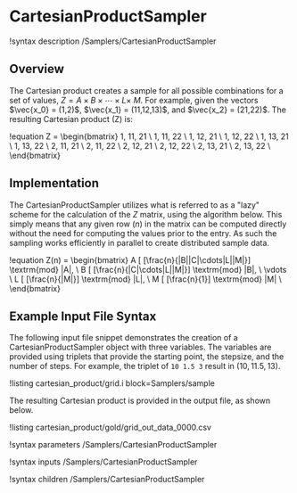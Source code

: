 # CartesianProductSampler

!syntax description /Samplers/CartesianProductSampler

## Overview

The Cartesian product creates a sample for all possible combinations for a set of values,
$Z = A \times B \times \cdots \times L \times \ M$. For example, given the vectors
$\vec{x_0} = (1,2)$, $\vec{x_1} = (11,12,13)$, and $\vec{x_2} = (21,22)$. The resulting Cartesian
product (Z) is:

!equation
Z = \begin{bmatrix}
    1, 11, 21 \\
    1, 11, 22 \\
    1, 12, 21 \\
    1, 12, 22 \\
    1, 13, 21 \\
    1, 13, 22 \\
    2, 11, 21 \\
    2, 11, 22 \\
    2, 12, 21 \\
    2, 12, 22 \\
    2, 13, 21 \\
    2, 13, 22 \\
    \end{bmatrix}


## Implementation

The CartesianProductSampler utilizes what is referred to as a "lazy" scheme for the calculation of
the $Z$ matrix, using the algorithm below. This simply means that any given row ($n$) in the matrix
can be computed directly without the need for computing the values prior to the entry. As such the
sampling works efficiently in parallel to create distributed sample data.

!equation
Z(n) = \begin{bmatrix}
       A [ [\frac{n}{|B||C|\cdots|L||M|}] \textrm{mod} |A|, \\
       B [ [\frac{n}{|C|\cdots|L||M|}] \textrm{mod} |B|, \\
       \vdots \\
       L [ [\frac{n}{|M|}] \textrm{mod} |L|, \\
       M [ [\frac{n}{1}] \textrm{mod} |M| \\
       \end{bmatrix}

## Example Input File Syntax

The following input file snippet demonstrates the creation of a CartesianProductSampler object
with three variables. The variables are provided using triplets that provide the starting point,
the stepsize, and the number of steps. For example, the triplet of `10 1.5 3` result in
$(10, 11.5, 13)$.

!listing cartesian_product/grid.i block=Samplers/sample

The resulting Cartesian product is provided in the output file, as shown below.

!listing cartesian_product/gold/grid_out_data_0000.csv

!syntax parameters /Samplers/CartesianProductSampler

!syntax inputs /Samplers/CartesianProductSampler

!syntax children /Samplers/CartesianProductSampler
